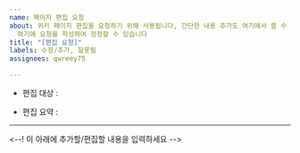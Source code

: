```yaml
---
name: 페이지 편집 요청
about: 위키 페이지 편집을 요청하기 위해 사용됩니다, 간단한 내용 추가도 여기에서 쓸 수 있습니다, 또는 잘못된 내용이 담긴 문서를 발견하셨나요?
  여기에 요청을 작성하여 정정할 수 있습니다
title: "[편집 요청]"
labels: 수정/추가, 잘못됨
assignees: qwreey75

---
```


<!--
여기에 글을 작성하면 커뮤니티 가이드를 동의한것으로 간주됩니다

자유롭게 입력하세요
Markdown 을 이용해서 작성하거나 글자만으로 이슈를 작성 할 수 있습니다

여기에 포함된 글은 편집을 거쳐 실제 페이지에 표시될 수 있습니다

(이 주의문은 실제 결과물에 보여지지 않습니다)
-->

<!-- 편집할 페이지의 링크를 입력하세요 -->
+ 편집 대상 : 

<!-- 이 편집 요청의 요약을 입력하세요 -->
+ 편집 요약 : 
<!-- 예 : 예제 추가 -->

---

<--! 이 아래에 추가할/편집할 내용을 입력하세요 -->
